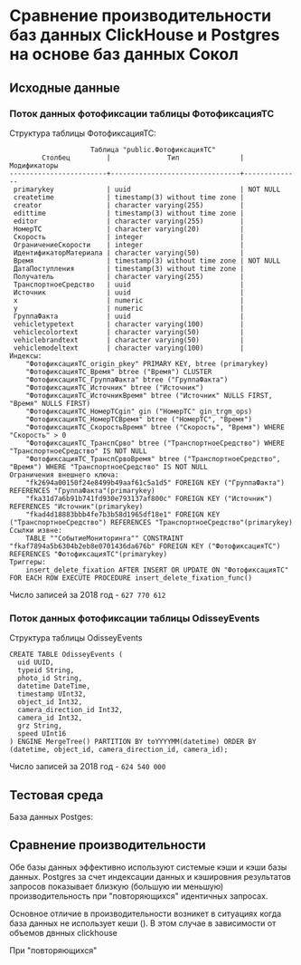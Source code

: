 # Сравнение производительности баз данных ClickHouse и Postgres на основе баз данных Сокол

## Исходные данные

### Поток данных фотофиксации таблицы  ФотофиксацияТС

Структура таблицы  ФотофиксацияТС:
```
                    Таблица "public.ФотофиксацияТС"
        Столбец         |              Тип               | Модификаторы 
------------------------+--------------------------------+--------------
 primarykey             | uuid                           | NOT NULL
 createtime             | timestamp(3) without time zone | 
 creator                | character varying(255)         | 
 edittime               | timestamp(3) without time zone | 
 editor                 | character varying(255)         | 
 НомерТС                | character varying(20)          | 
 Скорость               | integer                        | 
 ОграничениеСкорости    | integer                        | 
 ИдентификаторМатериала | character varying(50)          | 
 Время                  | timestamp(3) without time zone | NOT NULL
 ДатаПоступления        | timestamp(3) without time zone | 
 Получатель             | character varying(255)         | 
 ТранспортноеСредство   | uuid                           | 
 Источник               | uuid                           | 
 x                      | numeric                        | 
 y                      | numeric                        | 
 ГруппаФакта            | uuid                           | 
 vehicletypetext        | character varying(100)         | 
 vehiclecolortext       | character varying(50)          | 
 vehiclebrandtext       | character varying(50)          | 
 vehiclemodeltext       | character varying(100)         | 
Индексы:
    "ФотофиксацияТС_origin_pkey" PRIMARY KEY, btree (primarykey)
    "ФотофиксацияТС_Время" btree ("Время") CLUSTER
    "ФотофиксацияТС_ГруппаФакта" btree ("ГруппаФакта")
    "ФотофиксацияТС_Источник" btree ("Источник")
    "ФотофиксацияТС_ИсточникВремя" btree ("Источник" NULLS FIRST, "Время" NULLS FIRST)
    "ФотофиксацияТС_НомерТСgin" gin ("НомерТС" gin_trgm_ops)
    "ФотофиксацияТС_НомерТСВремя" btree ("НомерТС", "Время")
    "ФотофиксацияТС_СкоростьВремя" btree ("Скорость", "Время") WHERE "Скорость" > 0
    "ФотофиксацияТС_ТранспСрво" btree ("ТранспортноеСредство") WHERE "ТранспортноеСредство" IS NOT NULL
    "ФотофиксацияТС_ТранспСрвоВремя" btree ("ТранспортноеСредство", "Время") WHERE "ТранспортноеСредство" IS NOT NULL
Ограничения внешнего ключа:
    "fk2694a00150f24e8499b49aaf61c5a1d5" FOREIGN KEY ("ГруппаФакта") REFERENCES "ГруппаФакта"(primarykey)
    "fka31d7a6b91b741fd930e793137af800c" FOREIGN KEY ("Источник") REFERENCES "Источник"(primarykey)
    "fkad4d18883bbb4fe7b3b58d1965df18e1" FOREIGN KEY ("ТранспортноеСредство") REFERENCES "ТранспортноеСредство"(primarykey)
Ссылки извне:
    TABLE ""СобытиеМониторинга"" CONSTRAINT "fkaf7894a5b6304b2eb8e0701436da676b" FOREIGN KEY ("ФотофиксацияТС") REFERENCES "ФотофиксацияТС"(primarykey)
Триггеры:
    insert_delete_fixation AFTER INSERT OR UPDATE ON "ФотофиксацияТС" FOR EACH ROW EXECUTE PROCEDURE insert_delete_fixation_func()

```
Число записей за 2018 год - `627 770 612`

### Поток данных фотофиксации таблицы  OdisseyEvents

Структура таблицы  OdisseyEvents
```
CREATE TABLE OdisseyEvents (
  uid UUID,
  typeid String,
  photo_id String,
  datetime DateTime,
  timestamp UInt32,
  object_id Int32,
  camera_direction_id Int32,
  camera_id Int32,
  grz String,
  speed UInt16
) ENGINE MergeTree() PARTITION BY toYYYYMM(datetime) ORDER BY (datetime, object_id, camera_direction_id, camera_id);
```

Число записей за 2018 год - `624 540 000`

## Тестовая среда

База данных Postges:



## Сравнение производительности

Обе базы данных эффективно используют системые кэши и кэши базы данных.
Postgres за счет индексации данных и кэшировния результатов запросов 
показывает близкую (большую ии меньшую) производительность при "повторяющихся" идентичных запросах.


Основное отличие в производительности возникет в ситуациях когда база данных
не использует кеши (). 
В этом случае в зависимости от объемов двнных clickhouse 

При "повторяющихся"



